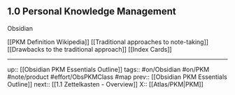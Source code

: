 ## 1.0 Personal Knowledge Management

Obsidian

[[PKM Definition Wikipedia]]
[[Traditional approaches to note-taking]]
[[Drawbacks to the traditional approach]]
[[Index Cards]]

---
up:: [[Obsidian PKM Essentials Outline]]
tags:: #on/Obsidian #on/PKM  #note/product #effort/ObsPKMClass #map
prev:: [[Obsidian PKM Essentials Outline]]
next:: [[1.1 Zettelkasten - Overview]]
X:: [[Atlas/PKM|PKM]]
